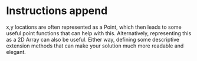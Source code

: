 # Instructions append

x,y locations are often represented as a Point, which then leads to some useful point functions that can help with this. Alternatively, representing this as a 2D Array can also be useful. Either way,  defining some descriptive extension methods that can make your solution much more readable and elegant.